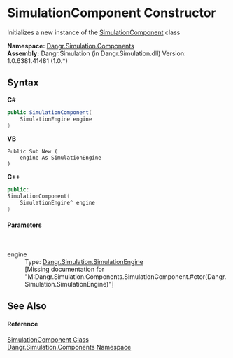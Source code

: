 # SimulationComponent Constructor 
 

Initializes a new instance of the <a href="T_Dangr_Simulation_Components_SimulationComponent">SimulationComponent</a> class

**Namespace:**&nbsp;<a href="N_Dangr_Simulation_Components">Dangr.Simulation.Components</a><br />**Assembly:**&nbsp;Dangr.Simulation (in Dangr.Simulation.dll) Version: 1.0.6381.41481 (1.0.*)

## Syntax

**C#**<br />
``` C#
public SimulationComponent(
	SimulationEngine engine
)
```

**VB**<br />
``` VB
Public Sub New ( 
	engine As SimulationEngine
)
```

**C++**<br />
``` C++
public:
SimulationComponent(
	SimulationEngine^ engine
)
```


#### Parameters
&nbsp;<dl><dt>engine</dt><dd>Type: <a href="T_Dangr_Simulation_SimulationEngine">Dangr.Simulation.SimulationEngine</a><br />\[Missing <param name="engine"/> documentation for "M:Dangr.Simulation.Components.SimulationComponent.#ctor(Dangr.Simulation.SimulationEngine)"\]</dd></dl>

## See Also


#### Reference
<a href="T_Dangr_Simulation_Components_SimulationComponent">SimulationComponent Class</a><br /><a href="N_Dangr_Simulation_Components">Dangr.Simulation.Components Namespace</a><br />